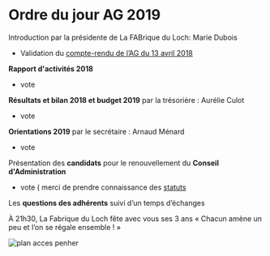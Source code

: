 # Ordre du jour AG 2019
Introduction par la présidente de La FABrique du Loch: Marie Dubois

-  Validation du [compte-rendu de l’AG du 13 avril 2018](pv-ag-2018.pdf)

**Rapport d'activités 2018**

- vote

**Résultats et bilan 2018 et budget 2019** par la trésorière : Aurélie Culot

- vote

**Orientations 2019** par le secrétaire : Arnaud Ménard

- vote

Présentation des **candidats** pour le renouvellement du **Conseil d'Administration**

- vote ( merci de prendre connaissance des [statuts](../../statuts.md)

Les **questions des adhérents** suivi d’un temps d’échanges

À 21h30, La Fabrique du Loch fête avec vous ses 3 ans
« Chacun amène un peu et l’on se régale ensemble ! »

![plan acces penher](https://paper-attachments.dropbox.com/s_6429AFA3002A847D8FC52A7C116AECCE1B180B0A85D7F68B04E199A311B10910_1554995032603_image.png)
